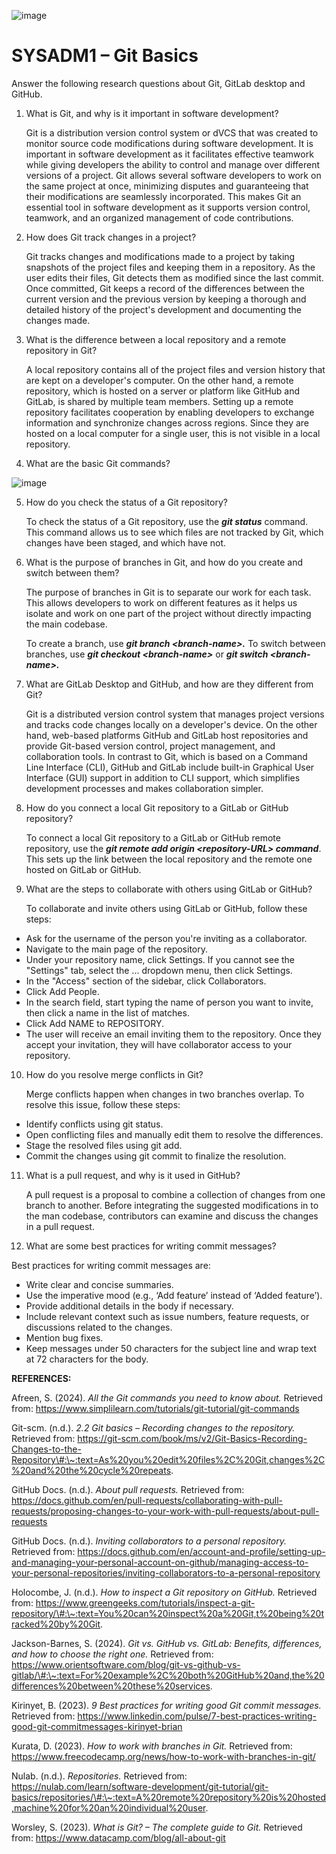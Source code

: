 ![image](https://github.com/user-attachments/assets/46c924d6-319a-4de2-8088-3b20b4287326)

# SYSADM1 – Git Basics

Answer the following research questions about Git, GitLab desktop and GitHub.

1. What is Git, and why is it important in software development?

   Git is a distribution version control system or dVCS that was created to monitor source code modifications during software development. It is important in software development as it facilitates effective teamwork while giving developers the ability to control and manage over different versions of a project. Git allows several software developers to work on the same project at once, minimizing disputes and guaranteeing that their modifications are seamlessly incorporated. This makes Git an essential tool in software development as it supports version control, teamwork, and an organized management of code contributions.

2. How does Git track changes in a project?

   Git tracks changes and modifications made to a project by taking snapshots of the project files and keeping them in a repository. As the user edits their files, Git detects them as modified since the last commit. Once committed, Git keeps a record of the differences between the current version and the previous version by keeping a thorough and detailed history of the project's development and documenting the changes made.

3. What is the difference between a local repository and a remote repository in Git?

   A local repository contains all of the project files and version history that are kept on a developer's computer. On the other hand, a remote repository, which is hosted on a server or platform like GitHub and GitLab, is shared by multiple team members. Setting up a remote repository facilitates cooperation by enabling developers to exchange information and synchronize changes across regions. Since they are hosted on a local computer for a single user, this is not visible in a local repository.

4. What are the basic Git commands? 

![image](https://github.com/user-attachments/assets/e8d685e2-e108-4bbf-917c-fd69b3bed9b9)

5. How do you check the status of a Git repository? 

   To check the status of a Git repository, use the ***git status*** command. This command allows us to see which files are not tracked by Git, which changes have been staged, and which have not.

6. What is the purpose of branches in Git, and how do you create and switch between them?

   The purpose of branches in Git is to separate our work for each task. This allows developers to work on different features as it helps us isolate and work on one part of the project without directly impacting the main codebase.

   To create a branch, use ***git branch \<branch-name\>.*** To switch between branches, use ***git checkout \<branch-name\>*** or ***git switch \<branch-name\>.***

7. What are GitLab Desktop and GitHub, and how are they different from Git?

   Git is a distributed version control system that manages project versions and tracks code changes locally on a developer's device. On the other hand, web-based platforms GitHub and GitLab host repositories and provide Git-based version control, project management, and collaboration tools. In contrast to Git, which is based on a Command Line Interface (CLI), GitHub and GitLab include built-in Graphical User Interface (GUI) support in addition to CLI support, which simplifies development processes and makes collaboration simpler.

8. How do you connect a local Git repository to a GitLab or GitHub repository?

   To connect a local Git repository to a GitLab or GitHub remote repository, use the ***git remote add origin \<repository-URL\> command***. This sets up the link between the local repository and the remote one hosted on GitLab or GitHub.

9. What are the steps to collaborate with others using GitLab or GitHub?

   To collaborate and invite others using GitLab or GitHub, follow these steps:

* Ask for the username of the person you're inviting as a collaborator.  
* Navigate to the main page of the repository.  
* Under your repository name, click  Settings. If you cannot see the "Settings" tab, select the ... dropdown menu, then click Settings.  
* In the "Access" section of the sidebar, click  Collaborators.  
* Click Add People.  
* In the search field, start typing the name of person you want to invite, then click a name in the list of matches.  
* Click Add NAME to REPOSITORY.  
* The user will receive an email inviting them to the repository. Once they accept your invitation, they will have collaborator access to your repository.

10. How do you resolve merge conflicts in Git?

	Merge conflicts happen when changes in two branches overlap. To resolve this issue, follow these steps:

* Identify conflicts using git status.  
* Open conflicting files and manually edit them to resolve the differences.  
* Stage the resolved files using git add.  
* Commit the changes using git commit to finalize the resolution.

11. What is a pull request, and why is it used in GitHub?

    A pull request is a proposal to combine a collection of changes from one branch to another. Before integrating the suggested modifications in to the man codebase, contributors can examine and discuss the changes in a pull request.

12. What are some best practices for writing commit messages?

Best practices for writing commit messages are:

* Write clear and concise summaries.  
* Use the imperative mood (e.g., ‘Add feature’ instead of ‘Added feature’).  
* Provide additional details in the body if necessary.  
* Include relevant context such as issue numbers, feature requests, or discussions related to the changes.  
* Mention bug fixes.  
* Keep messages under 50 characters for the subject line and wrap text at 72 characters for the body.

**REFERENCES:**

Afreen, S. (2024). *All the Git commands you need to know about.* Retrieved from: https://www.simplilearn.com/tutorials/git-tutorial/git-commands

Git-scm. (n.d.). *2.2 Git basics – Recording changes to the repository.* Retrieved from: https://git-scm.com/book/ms/v2/Git-Basics-Recording-Changes-to-the-Repository\#:\~:text=As%20you%20edit%20files%2C%20Git,changes%2C%20and%20the%20cycle%20repeats.

GitHub Docs. (n.d.). *About pull requests.* Retrieved from: https://docs.github.com/en/pull-requests/collaborating-with-pull-requests/proposing-changes-to-your-work-with-pull-requests/about-pull-requests

GitHub Docs. (n.d.). *Inviting collaborators to a personal repository.* Retrieved from: https://docs.github.com/en/account-and-profile/setting-up-and-managing-your-personal-account-on-github/managing-access-to-your-personal-repositories/inviting-collaborators-to-a-personal-repository

Holocombe, J. (n.d.). *How to inspect a Git repository on GitHub.* Retrieved from: https://www.greengeeks.com/tutorials/inspect-a-git-repository/\#:\~:text=You%20can%20inspect%20a%20Git,t%20being%20tracked%20by%20Git.

Jackson-Barnes, S. (2024). *Git vs. GitHub vs. GitLab: Benefits, differences, and how to choose the right one.* Retrieved from: https://www.orientsoftware.com/blog/git-vs-github-vs-gitlab/\#:\~:text=For%20example%2C%20both%20GitHub%20and,the%20differences%20between%20these%20services.

Kirinyet, B. (2023). *9 Best practices for writing good Git commit messages.* Retrieved from: https://www.linkedin.com/pulse/7-best-practices-writing-good-git-commitmessages-kirinyet-brian

Kurata, D. (2023). *How to work with branches in Git.* Retrieved from: https://www.freecodecamp.org/news/how-to-work-with-branches-in-git/

Nulab. (n.d.). *Repositories.* Retrieved from: https://nulab.com/learn/software-development/git-tutorial/git-basics/repositories/\#:\~:text=A%20remote%20repository%20is%20hosted,machine%20for%20an%20individual%20user.

Worsley, S. (2023). *What is Git? – The complete guide to Git.* Retrieved from: https://www.datacamp.com/blog/all-about-git

